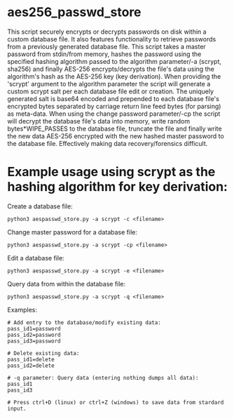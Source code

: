 #  aes256_passwd_store

This script securely encrypts or decrypts passwords on disk within a custom database file. It also features functionality to retrieve passwords from a previously generated database file. This script takes a master password from stdin/from memory, hashes the password using the specified hashing algorithm passed to the algorithm parameter/-a (scrypt, sha256) and finally AES-256 encrypts/decrypts the file's data using the algorithm's hash as the AES-256 key (key derivation). When providing the 'scrypt' argument to the algorithm parameter the script will generate a custom scrypt salt per each database file edit or creation. The uniquely generated salt is base64 encoded and prepended to each database file's encrypted bytes separated by carriage return line feed bytes (for parsing) as meta-data. When using the change password parameter/-cp the script will decrypt the database file's data into memory, write random bytes*WIPE_PASSES to the database file, truncate the file and finally write the new data AES-256 encrypted with the new hashed master password to the database file. Effectively making data recovery/forensics difficult.

# Example usage using scrypt as the hashing algorithm for key derivation:
  Create a database file:
  ```
  python3 aespasswd_store.py -a scrypt -c <filename>
  ```
  Change master password for a database file:
  ```
  python3 aespasswd_store.py -a scrypt -cp <filename>
  ```
  Edit a database file:
  ```
  python3 aespasswd_store.py -a scrypt -e <filename>
  ````
  Query data from within the database file:
  ```
  python3 aespasswd_store.py -a scrypt -q <filename>
  ```
  
  Examples:
  ```
  # Add entry to the database/modify existing data:
  pass_id1=password
  pass_id2=password
  pass_id3=password
  
  # Delete existing data:
  pass_id1=delete
  pass_id2=delete
  
  # -q parameter: Query data (entering nothing dumps all data):
  pass_id1
  pass_id3
  
  # Press ctrl+D (linux) or ctrl+Z (windows) to save data from stardard input.
  ```

